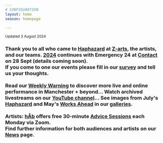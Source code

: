 ```yaml
---
# CONFIGURATION
layout: home
season: homepage

---
```

<small>Updated 3 August 2024</small>        
### Thank you to all who came to [Haphazard](/current/2024-haphazard) at <a href="https://z-arts.org/events/haphazard-2024" target="_blank">Z-arts</a>, the artists, and our teams. [2024](/current/2024) continues with Emergency 24 at <a href="https://contactmcr.com" target="_blank">Contact</a> on 28 Sept (details coming soon).<br>If you come to one our events please fill in our <a href="https://www.illuminate-data.org.uk/survey/qvprln" target="_blank">survey</a> and tell us your thoughts.<br><br>Read our <a href="https://wordofwarning.posthaven.com" target="_blank">Weekly Warning</a> to discover more live and online performance in Manchester + beyond… Watch archived livestreams on our <a href="https://youtube.com/@warnmcr" target="_blank">YouTube channel</a>… See images from July's [Haphazard](/galleries/2024-haphazard) and May's [Works Ahead](/galleries/2024-woah) in our [galleries](/galleries).<br><br>Artists: [hÅb](/hab) offers free 30-minute [Advice Sessions](/hab/advice) each Monday via Zoom.<br>Find further information for both audiences and artists on our [News](/news) page.
